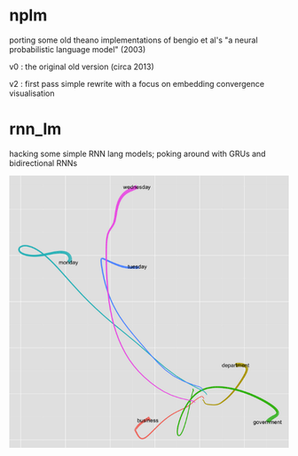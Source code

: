 # nplm

porting some old theano implementations of bengio et al's "a neural probabilistic language model" (2003)

v0 : the original old version (circa 2013)

v2 : first pass simple rewrite with a focus on embedding convergence visualisation

# rnn_lm

hacking some simple RNN lang models; poking around with GRUs and bidirectional RNNs

![embeddings](nplm/v0/embeddings.png?raw=true "embeddings")

